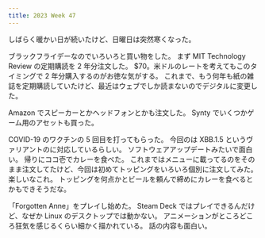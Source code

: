 ```yaml
---
title: 2023 Week 47
---
```


しばらく暖かい日が続いたけど、日曜日は突然寒くなった。

ブラックフライデーなのでいろいろと買い物をした。
まず MIT Technology Review の定期購読を 2 年分注文した。
$70。米ドルのレートを考えてもこのタイミングで 2 年分購入するのがお徳な気がする。
これまで、もう何年も紙の雑誌を定期購読していたけど、最近はウェブでしか読まないのでデジタルに変更した。

Amazon でスピーカーとかヘッドフォンとかも注文した。
Synty でいくつかゲーム用のアセットも買った。

COVID-19 のワクチンの 5 回目を打ってもらった。
今回のは XBB.1.5 というヴァリアントのに対応しているらしい。
ソフトウェアアップデートみたいで面白い。
帰りにココ壱でカレーを食べた。
これまではメニューに載ってるのをそのまま注文してたけど、今回は初めてトッピングをいろいろ個別に注文してみた。
楽しいなこれ。
トッピングを何点かとビールを頼んで締めにカレーを食べるとかもできそうだな。

「Forgotten Anne」をプレイし始めた。
Steam Deck ではプレイできるんだけど、なぜか Linux のデスクトップでは動かない。
アニメーションがところどころ狂気を感じるくらい細かく描かれている。
話の内容も面白い。
